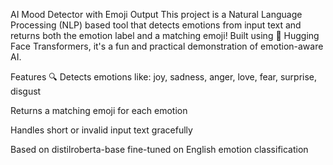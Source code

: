 AI Mood Detector with Emoji Output This project is a Natural Language Processing (NLP) based tool that detects emotions from input text and returns both the emotion label and a matching emoji! Built using 🤗 Hugging Face Transformers, it's a fun and practical demonstration of emotion-aware AI.

Features 🔍 Detects emotions like: joy, sadness, anger, love, fear, surprise, disgust

Returns a matching emoji for each emotion

 Handles short or invalid input text gracefully

Based on distilroberta-base fine-tuned on English emotion classification
